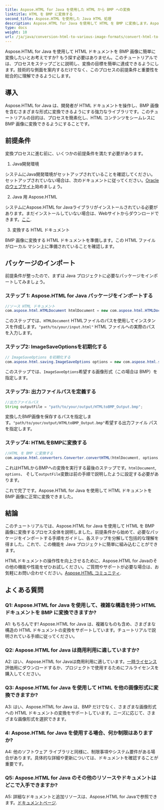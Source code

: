 ```yaml
---
title: Aspose.HTML for Java を使用した HTML から BMP への変換
linktitle: HTML を BMP に変換する
second_title: Aspose.HTML を使用した Java HTML 処理
description: Aspose.HTML for Java を使用して HTML を BMP に変換します。Aspose.HTML for Java を使用して HTML ドキュメントを BMP 画像にシームレスに変換するための包括的なチュートリアルです。
type: docs
weight: 10
url: /ja/java/conversion-html-to-various-image-formats/convert-html-to-bmp/
---
```

Aspose.HTML for Java を使用して HTML ドキュメントを BMP 画像に簡単に変換したいとお考えですか? もう探す必要はありません。このチュートリアルでは、プロセスをステップごとに説明し、変換の目標を簡単に達成できるようにします。技術的な側面を案内するだけでなく、このプロセスの前提条件と重要性を総合的に理解できるようにします。 

## 導入

Aspose.HTML for Java は、開発者が HTML ドキュメントを操作し、BMP 画像を含むさまざまな形式に変換できるようにする強力なライブラリです。このチュートリアルの目的は、プロセスを簡素化し、HTML コンテンツをシームレスに BMP 画像に変換できるようにすることです。

## 前提条件

変換プロセスに進む前に、いくつかの前提条件を満たす必要があります。

1. Java開発環境

システムにJava開発環境がセットアップされていることを確認してください。セットアップされていない場合は、次のドキュメントに従ってください。[Oracleのウェブサイト](https://www.oracle.com/java/technologies/javase-downloads.html)始めましょう。

2. Java 用 Aspose.HTML

システムにAspose.HTML for Javaライブラリがインストールされている必要があります。まだインストールしていない場合は、Webサイトからダウンロードできます。[ここ](https://releases.aspose.com/html/java/).

3. 変換する HTML ドキュメント

BMP 画像に変換する HTML ドキュメントを準備します。この HTML ファイルがローカル マシン上に準備されていることを確認します。

## パッケージのインポート

前提条件が整ったので、まずは Java プロジェクトに必要なパッケージをインポートしてみましょう。

### ステップ 1: Aspose.HTML for Java パッケージをインポートする

```java
//ソース HTML ドキュメント
com.aspose.html.HTMLDocument htmlDocument = new com.aspose.html.HTMLDocument("path/to/your/input.html");
```

このステップでは、`HTMLDocument` HTMLファイルのパスを使用してインスタンスを作成します。`"path/to/your/input.html"` HTML ファイルへの実際のパスを入力します。

### ステップ2: ImageSaveOptionsを初期化する

```java
// ImageSaveOptions を初期化する
com.aspose.html.saving.ImageSaveOptions options = new com.aspose.html.saving.ImageSaveOptions(com.aspose.html.rendering.image.ImageFormat.Bmp);
```

このステップでは、`ImageSaveOptions`希望する画像形式（この場合は BMP）を指定します。

### ステップ3: 出力ファイルパスを定義する

```java
//出力ファイルパス
String outputFile = "path/to/your/output/HTMLtoBMP_Output.bmp";
```

変換したBMP画像を保存するパスを指定します。`"path/to/your/output/HTMLtoBMP_Output.bmp"`希望する出力ファイル パスを指定します。

### ステップ4: HTMLをBMPに変換する

```java
//HTML を BMP に変換する
com.aspose.html.converters.Converter.convertHTML(htmlDocument, options, outputFile);
```

これはHTMLからBMPへの変換を実行する最後のステップです。`htmlDocument`, `options`、 そして`outputFile`変数は前の手順で説明したように設定する必要があります。

これで完了です。Aspose.HTML for Java を使用して HTML ドキュメントを BMP 画像に正常に変換できました。

## 結論

このチュートリアルでは、Aspose.HTML for Java を使用して HTML を BMP 画像に変換するプロセス全体を説明しました。前提条件から始めて、必要なパッケージをインポートする手順をガイドし、各ステップを分解して包括的な理解を得ました。これで、この機能を Java プロジェクトに簡単に組み込むことができます。

 HTMLドキュメントの操作性を向上させるために、Aspose.HTML for Javaのその他の機能や性能をぜひお試しください。ご質問やサポートが必要な場合は、お気軽にお問い合わせください。[Aspose.HTML コミュニティ](https://forum.aspose.com/).

## よくある質問

### Q1: Aspose.HTML for Java を使用して、複雑な構造を持つ HTML ドキュメントを BMP に変換できますか?

A1: もちろんです! Aspose.HTML for Java は、複雑なものも含め、さまざまな構造の HTML ドキュメントの変換をサポートしています。チュートリアルで説明されている手順に従ってください。

### Q2: Aspose.HTML for Java は商用利用に適していますか?

 A2: はい、Aspose.HTML for Javaは商用利用に適しています。[一時ライセンス](https://purchase.aspose.com/temporary-license/)評価用にダウンロードするか、プロジェクトで使用するためにフルライセンスを購入してください。

### Q3: Aspose.HTML for Java を使用して HTML を他の画像形式に変換できますか?

A3: はい、Aspose.HTML for Java は、BMP だけでなく、さまざまな画像形式への HTML ドキュメントの変換をサポートしています。ニーズに応じて、さまざまな画像形式を選択できます。

### 4: Aspose.HTML for Java を使用する場合、何か制限はありますか?

A4: 他のソフトウェア ライブラリと同様に、制限事項やシステム要件がある場合があります。具体的な詳細や更新については、ドキュメントを確認することが重要です。

### Q5: Aspose.HTML for Java のその他のリソースやドキュメントはどこで入手できますか?

A5: 詳細なドキュメントと追加リソースは、Aspose.HTML for Javaで参照できます。[ドキュメントページ](https://reference.aspose.com/html/java/).